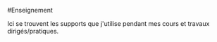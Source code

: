 #Enseignement

Ici se trouvent les supports que j'utilise pendant mes cours et travaux dirigés/pratiques.
